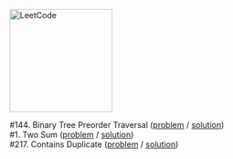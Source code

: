 [<img src="https://assets.leetcode.com/static_assets/public/webpack_bundles/images/logo-dark.e99485d9b.svg" alt="LeetCode" width="180"/>](https://leetcode.com/)

#144. Binary Tree Preorder Traversal
([problem](https://leetcode.com/problems/binary-tree-preorder-traversal/) / [solution](/first-100/144.js))\
#1. Two Sum
([problem](https://leetcode.com/problems/two-sum/) / [solution](/first-100/1.js))\
#217. Contains Duplicate
([problem](https://leetcode.com/problems/contains-duplicate/) / [solution](/first-100/217.js))
